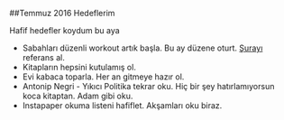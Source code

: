 ##Temmuz 2016 Hedeflerim

Hafif hedefler koydum bu aya

- Sabahları düzenli workout artık başla. Bu ay düzene oturt. [Şurayı](http://well.blogs.nytimes.com/projects/workouts/) referans al.
- Kitapların hepsini kutulamış ol.
- Evi kabaca toparla. Her an gitmeye hazır ol.
- Antonip Negri - Yıkıcı Politika  tekrar oku. Hiç bir şey hatırlamıyorsun koca kitaptan. Adam gibi oku.
- Instapaper okuma listeni hafiflet. Akşamları oku biraz.
